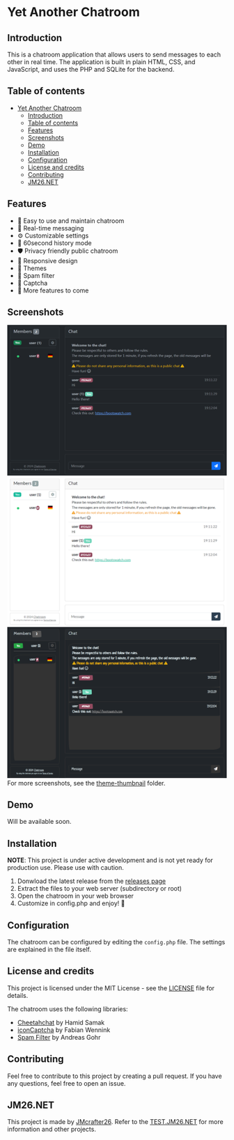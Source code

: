 # Yet Another Chatroom

## Introduction

This is a chatroom application that allows users to send messages to each other in real time. The application is built in plain HTML, CSS, and JavaScript, and uses the PHP and SQLite for the backend.

## Table of contents

- [Yet Another Chatroom](#yet-another-chatroom)
  - [Introduction](#introduction)
  - [Table of contents](#table-of-contents)
  - [Features](#features)
  - [Screenshots](#screenshots)
  - [Demo](#demo)
  - [Installation](#installation)
  - [Configuration](#configuration)
  - [License and credits](#license-and-credits)
  - [Contributing](#contributing)
  - [JM26.NET](#jm26net)

## Features

- 📨 Easy to use and maintain chatroom
- 📡 Real-time messaging
- ⚙️ Customizable settings
- 📜 60second history mode
- 🛡️ Privacy friendly public chatroom
- 📱 Responsive design
- 🎨 Themes
- 🚫 Spam filter
- 🎉 Captcha
- :construction: More features to come

## Screenshots

![Screenshot](./assets/theme-thumbnail/dark/default.png)
![Screenshot](./assets/theme-thumbnail/light/flatly.png)
![Screenshot](./assets/theme-thumbnail/dark/sketchy.png)
For more screenshots, see the [theme-thumbnail](./assets/theme-thumbnail) folder.

## Demo

Will be available soon.

## Installation

**NOTE**: This project is under active development and is not yet ready for production use. Please use with caution.

1. Donwload the latest release from the [releases page](./releases)
2. Extract the files to your web server (subdirectory or root)
3. Open the chatroom in your web browser
4. Customize in config.php and enjoy! 🎉

## Configuration

The chatroom can be configured by editing the `config.php` file. The settings are explained in the file itself.

## License and credits

This project is licensed under the MIT License - see the [LICENSE](./LICENSE) file for details.

The chatroom uses the following libraries:

- [Cheetahchat](https://github.com/hamidsamak/cheetahchat) by Hamid Samak
- [iconCaptcha](https://github.com/fabianwennink/IconCaptcha-Plugin-jQuery-PHP) by Fabian Wennink
- [Spam Filter](https://github.com/IQAndreas/php-spam-filter) by Andreas Gohr

## Contributing

Feel free to contribute to this project by creating a pull request. If you have any questions, feel free to open an issue.

## JM26.NET

This project is made by [JMcrafter26](https://jm26.net). Refer to the [TEST.JM26.NET](https://test.jm26.net) for more information and other projects.
